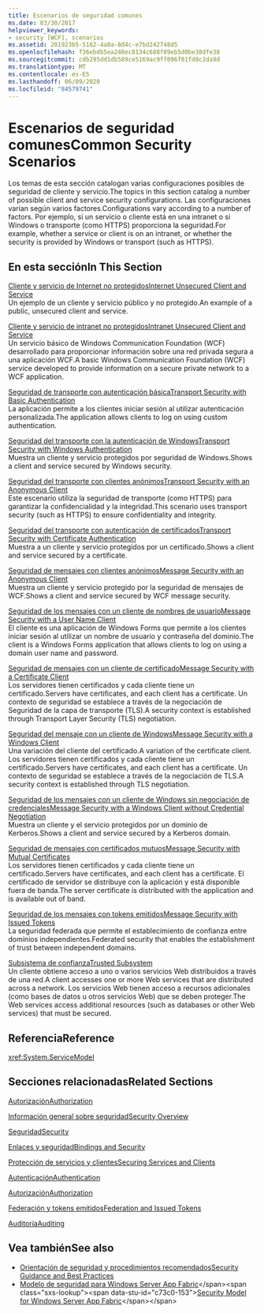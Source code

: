 ```yaml
---
title: Escenarios de seguridad comunes
ms.date: 03/30/2017
helpviewer_keywords:
- security [WCF], scenarios
ms.assetid: 201923b5-5162-4a8a-8d4c-e7bd242748d5
ms.openlocfilehash: f36ebdb5ea248ec8134c688f89eb5d0be38dfe38
ms.sourcegitcommit: cdb295dd1db589ce5169ac9ff096f01fd0c2da9d
ms.translationtype: MT
ms.contentlocale: es-ES
ms.lasthandoff: 06/09/2020
ms.locfileid: "84579741"
---
```

# <a name="common-security-scenarios"></a><span data-ttu-id="c73c0-102">Escenarios de seguridad comunes</span><span class="sxs-lookup"><span data-stu-id="c73c0-102">Common Security Scenarios</span></span>
<span data-ttu-id="c73c0-103">Los temas de esta sección catalogan varias configuraciones posibles de seguridad de cliente y servicio.</span><span class="sxs-lookup"><span data-stu-id="c73c0-103">The topics in this section catalog a number of possible client and service security configurations.</span></span> <span data-ttu-id="c73c0-104">Las configuraciones varían según varios factores.</span><span class="sxs-lookup"><span data-stu-id="c73c0-104">Configurations vary according to a number of factors.</span></span> <span data-ttu-id="c73c0-105">Por ejemplo, si un servicio o cliente está en una intranet o si Windows o transporte (como HTTPS) proporciona la seguridad.</span><span class="sxs-lookup"><span data-stu-id="c73c0-105">For example, whether a service or client is on an intranet, or whether the security is provided by Windows or transport (such as HTTPS).</span></span>  
  
## <a name="in-this-section"></a><span data-ttu-id="c73c0-106">En esta sección</span><span class="sxs-lookup"><span data-stu-id="c73c0-106">In This Section</span></span>  
 [<span data-ttu-id="c73c0-107">Cliente y servicio de Internet no protegidos</span><span class="sxs-lookup"><span data-stu-id="c73c0-107">Internet Unsecured Client and Service</span></span>](internet-unsecured-client-and-service.md)  
 <span data-ttu-id="c73c0-108">Un ejemplo de un cliente y servicio público y no protegido.</span><span class="sxs-lookup"><span data-stu-id="c73c0-108">An example of a public, unsecured client and service.</span></span>  
  
 [<span data-ttu-id="c73c0-109">Cliente y servicio de intranet no protegidos</span><span class="sxs-lookup"><span data-stu-id="c73c0-109">Intranet Unsecured Client and Service</span></span>](intranet-unsecured-client-and-service.md)  
 <span data-ttu-id="c73c0-110">Un servicio básico de Windows Communication Foundation (WCF) desarrollado para proporcionar información sobre una red privada segura a una aplicación WCF.</span><span class="sxs-lookup"><span data-stu-id="c73c0-110">A basic Windows Communication Foundation (WCF) service developed to provide information on a secure private network to a WCF application.</span></span>  
  
 [<span data-ttu-id="c73c0-111">Seguridad de transporte con autenticación básica</span><span class="sxs-lookup"><span data-stu-id="c73c0-111">Transport Security with Basic Authentication</span></span>](transport-security-with-basic-authentication.md)  
 <span data-ttu-id="c73c0-112">La aplicación permite a los clientes iniciar sesión al utilizar autenticación personalizada.</span><span class="sxs-lookup"><span data-stu-id="c73c0-112">The application allows clients to log on using custom authentication.</span></span>  
  
 [<span data-ttu-id="c73c0-113">Seguridad del transporte con la autenticación de Windows</span><span class="sxs-lookup"><span data-stu-id="c73c0-113">Transport Security with Windows Authentication</span></span>](transport-security-with-windows-authentication.md)  
 <span data-ttu-id="c73c0-114">Muestra un cliente y servicio protegidos por seguridad de Windows.</span><span class="sxs-lookup"><span data-stu-id="c73c0-114">Shows a client and service secured by Windows security.</span></span>  
  
 [<span data-ttu-id="c73c0-115">Seguridad del transporte con clientes anónimos</span><span class="sxs-lookup"><span data-stu-id="c73c0-115">Transport Security with an Anonymous Client</span></span>](transport-security-with-an-anonymous-client.md)  
 <span data-ttu-id="c73c0-116">Este escenario utiliza la seguridad de transporte (como HTTPS) para garantizar la confidencialidad y la integridad.</span><span class="sxs-lookup"><span data-stu-id="c73c0-116">This scenario uses transport security (such as HTTPS) to ensure confidentiality and integrity.</span></span>  
  
 [<span data-ttu-id="c73c0-117">Seguridad del transporte con autenticación de certificados</span><span class="sxs-lookup"><span data-stu-id="c73c0-117">Transport Security with Certificate Authentication</span></span>](transport-security-with-certificate-authentication.md)  
 <span data-ttu-id="c73c0-118">Muestra a un cliente y servicio protegidos por un certificado.</span><span class="sxs-lookup"><span data-stu-id="c73c0-118">Shows a client and service secured by a certificate.</span></span>  
  
 [<span data-ttu-id="c73c0-119">Seguridad de mensajes con clientes anónimos</span><span class="sxs-lookup"><span data-stu-id="c73c0-119">Message Security with an Anonymous Client</span></span>](message-security-with-an-anonymous-client.md)  
 <span data-ttu-id="c73c0-120">Muestra un cliente y servicio protegido por la seguridad de mensajes de WCF.</span><span class="sxs-lookup"><span data-stu-id="c73c0-120">Shows a client and service secured by WCF message security.</span></span>  
  
 [<span data-ttu-id="c73c0-121">Seguridad de los mensajes con un cliente de nombres de usuario</span><span class="sxs-lookup"><span data-stu-id="c73c0-121">Message Security with a User Name Client</span></span>](message-security-with-a-user-name-client.md)  
 <span data-ttu-id="c73c0-122">El cliente es una aplicación de Windows Forms que permite a los clientes iniciar sesión al utilizar un nombre de usuario y contraseña del dominio.</span><span class="sxs-lookup"><span data-stu-id="c73c0-122">The client is a Windows Forms application that allows clients to log on using a domain user name and password.</span></span>  
  
 [<span data-ttu-id="c73c0-123">Seguridad de mensajes con un cliente de certificado</span><span class="sxs-lookup"><span data-stu-id="c73c0-123">Message Security with a Certificate Client</span></span>](message-security-with-a-certificate-client.md)  
 <span data-ttu-id="c73c0-124">Los servidores tienen certificados y cada cliente tiene un certificado.</span><span class="sxs-lookup"><span data-stu-id="c73c0-124">Servers have certificates, and each client has a certificate.</span></span> <span data-ttu-id="c73c0-125">Un contexto de seguridad se establece a través de la negociación de Seguridad de la capa de transporte (TLS).</span><span class="sxs-lookup"><span data-stu-id="c73c0-125">A security context is established through Transport Layer Security (TLS) negotiation.</span></span>  
  
 [<span data-ttu-id="c73c0-126">Seguridad del mensaje con un cliente de Windows</span><span class="sxs-lookup"><span data-stu-id="c73c0-126">Message Security with a Windows Client</span></span>](message-security-with-a-windows-client.md)  
 <span data-ttu-id="c73c0-127">Una variación del cliente del certificado.</span><span class="sxs-lookup"><span data-stu-id="c73c0-127">A variation of the certificate client.</span></span> <span data-ttu-id="c73c0-128">Los servidores tienen certificados y cada cliente tiene un certificado.</span><span class="sxs-lookup"><span data-stu-id="c73c0-128">Servers have certificates, and each client has a certificate.</span></span> <span data-ttu-id="c73c0-129">Un contexto de seguridad se establece a través de la negociación de TLS.</span><span class="sxs-lookup"><span data-stu-id="c73c0-129">A security context is established through TLS negotiation.</span></span>  
  
 [<span data-ttu-id="c73c0-130">Seguridad de los mensajes con un cliente de Windows sin negociación de credenciales</span><span class="sxs-lookup"><span data-stu-id="c73c0-130">Message Security with a Windows Client without Credential Negotiation</span></span>](message-security-with-a-windows-client-without-credential-negotiation.md)  
 <span data-ttu-id="c73c0-131">Muestra un cliente y el servicio protegidos por un dominio de Kerberos.</span><span class="sxs-lookup"><span data-stu-id="c73c0-131">Shows a client and service secured by a Kerberos domain.</span></span>  
  
 [<span data-ttu-id="c73c0-132">Seguridad de mensajes con certificados mutuos</span><span class="sxs-lookup"><span data-stu-id="c73c0-132">Message Security with Mutual Certificates</span></span>](message-security-with-mutual-certificates.md)  
 <span data-ttu-id="c73c0-133">Los servidores tienen certificados y cada cliente tiene un certificado.</span><span class="sxs-lookup"><span data-stu-id="c73c0-133">Servers have certificates, and each client has a certificate.</span></span> <span data-ttu-id="c73c0-134">El certificado de servidor se distribuye con la aplicación y está disponible fuera de banda.</span><span class="sxs-lookup"><span data-stu-id="c73c0-134">The server certificate is distributed with the application and is available out of band.</span></span>  
  
 [<span data-ttu-id="c73c0-135">Seguridad de los mensajes con tokens emitidos</span><span class="sxs-lookup"><span data-stu-id="c73c0-135">Message Security with Issued Tokens</span></span>](message-security-with-issued-tokens.md)  
 <span data-ttu-id="c73c0-136">La seguridad federada que permite el establecimiento de confianza entre dominios independientes.</span><span class="sxs-lookup"><span data-stu-id="c73c0-136">Federated security that enables the establishment of trust between independent domains.</span></span>  
  
 [<span data-ttu-id="c73c0-137">Subsistema de confianza</span><span class="sxs-lookup"><span data-stu-id="c73c0-137">Trusted Subsystem</span></span>](trusted-subsystem.md)  
 <span data-ttu-id="c73c0-138">Un cliente obtiene acceso a uno o varios servicios Web distribuidos a través de una red.</span><span class="sxs-lookup"><span data-stu-id="c73c0-138">A client accesses one or more Web services that are distributed across a network.</span></span> <span data-ttu-id="c73c0-139">Los servicios Web tienen acceso a recursos adicionales (como bases de datos u otros servicios Web) que se deben proteger.</span><span class="sxs-lookup"><span data-stu-id="c73c0-139">The Web services access additional resources (such as databases or other Web services) that must be secured.</span></span>  
  
## <a name="reference"></a><span data-ttu-id="c73c0-140">Referencia</span><span class="sxs-lookup"><span data-stu-id="c73c0-140">Reference</span></span>  
 <xref:System.ServiceModel>  
  
## <a name="related-sections"></a><span data-ttu-id="c73c0-141">Secciones relacionadas</span><span class="sxs-lookup"><span data-stu-id="c73c0-141">Related Sections</span></span>  
 [<span data-ttu-id="c73c0-142">Autorización</span><span class="sxs-lookup"><span data-stu-id="c73c0-142">Authorization</span></span>](authorization-in-wcf.md)  
  
 [<span data-ttu-id="c73c0-143">Información general sobre seguridad</span><span class="sxs-lookup"><span data-stu-id="c73c0-143">Security Overview</span></span>](security-overview.md)  
  
 [<span data-ttu-id="c73c0-144">Seguridad</span><span class="sxs-lookup"><span data-stu-id="c73c0-144">Security</span></span>](security.md)  
  
 [<span data-ttu-id="c73c0-145">Enlaces y seguridad</span><span class="sxs-lookup"><span data-stu-id="c73c0-145">Bindings and Security</span></span>](bindings-and-security.md)  
  
 [<span data-ttu-id="c73c0-146">Protección de servicios y clientes</span><span class="sxs-lookup"><span data-stu-id="c73c0-146">Securing Services and Clients</span></span>](securing-services-and-clients.md)  
  
 [<span data-ttu-id="c73c0-147">Autenticación</span><span class="sxs-lookup"><span data-stu-id="c73c0-147">Authentication</span></span>](authentication-in-wcf.md)  
  
 [<span data-ttu-id="c73c0-148">Autorización</span><span class="sxs-lookup"><span data-stu-id="c73c0-148">Authorization</span></span>](authorization-in-wcf.md)  
  
 [<span data-ttu-id="c73c0-149">Federación y tokens emitidos</span><span class="sxs-lookup"><span data-stu-id="c73c0-149">Federation and Issued Tokens</span></span>](federation-and-issued-tokens.md)  
  
 [<span data-ttu-id="c73c0-150">Auditoría</span><span class="sxs-lookup"><span data-stu-id="c73c0-150">Auditing</span></span>](auditing-security-events.md)  
  
## <a name="see-also"></a><span data-ttu-id="c73c0-151">Vea también</span><span class="sxs-lookup"><span data-stu-id="c73c0-151">See also</span></span>

- [<span data-ttu-id="c73c0-152">Orientación de seguridad y procedimientos recomendados</span><span class="sxs-lookup"><span data-stu-id="c73c0-152">Security Guidance and Best Practices</span></span>](security-guidance-and-best-practices.md)
- <span data-ttu-id="c73c0-153">[Modelo de seguridad para Windows Server App Fabric](https://docs.microsoft.com/previous-versions/appfabric/ee677202(v=azure.10))</span><span class="sxs-lookup"><span data-stu-id="c73c0-153">[Security Model for Windows Server App Fabric](https://docs.microsoft.com/previous-versions/appfabric/ee677202(v=azure.10))</span></span>
